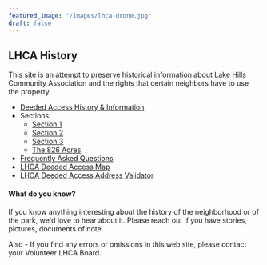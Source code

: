 ```yaml
---
featured_image: "/images/lhca-drone.jpg"
draft: false
---
```


## LHCA History

This site is an attempt to preserve historical information about Lake Hills Community Association and the rights that certain neighbors have to use the property.

- [Deeded Access History & Information](/history)
- Sections:
  - [Section 1](/section1)
  - [Section 2](/section2)
  - [Section 3](/section3)
  - [The 826 Acres](/the826acres)
- [Frequently Asked Questions](/faq)
- [LHCA Deeded Access Map](https://www.google.com/maps/d/u/4/viewer?mid=1AhZ_Vgq3KF9WTXosjzneLWy25vI4NuY&ll=30.33780822213763%2C-97.86892531394552&z=14)
- [LHCA Deeded Access Address Validator](https://boundaries.lakehillsca.org)


#### What do you know?

If you know anything interesting about the history of the neighborhood or of the park, we'd love to hear about it.  Please reach out if you have stories, pictures, documents of note.

Also - If you find any errors or omissions in this web site, please contact your Volunteer LHCA Board.



